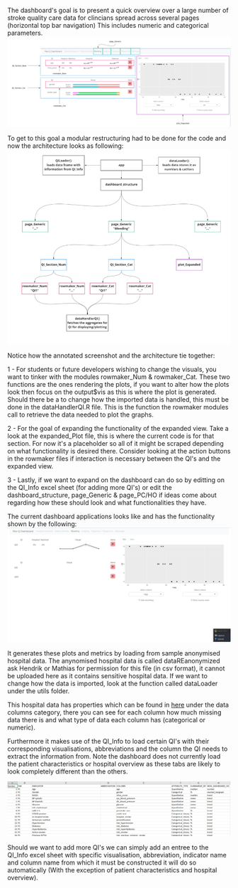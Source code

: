 The dashboard's goal is to present a quick overview over a large number of stroke quality care data for clincians spread across several pages (horizontal top bar navigation) 
This includes numeric and categorical parameters. 
![QI Real Data](Images/Update_29_06.png)

To get to this goal a modular restructuring had to be done for the code and now the architecture looks as following:
![Code Architecture](Images/Architecture_08_07.png)

Notice how the annotated screenshot and the architecture tie together:

1 - For students or future developers wishing to change the visuals, you want to tinker with the modules rowmaker_Num & rowmaker_Cat. These two functions are the ones rendering the plots, if you want to alter how the plots look then focus on the output$vis as this is where the plot is generated. Should there be a to change how the imported data is handled, this must be done in the dataHandlerQI.R file. This is the function the rowmaker modules call to retrieve the data needed to plot the graphs.

2 - For the goal of expanding the functionality of the expanded view. Take a look at the expanded_Plot file, this is where the current code is for that section. For now it's a placeholder so all of it might be scraped depending on what functionality is desired there. Consider looking at the action buttons in the rowmaker files if interaction is necessary between the QI's and the expanded view.

3 - Lastly, if we want to expand on the dashboard can do so by editting on the QI_Info excel sheet (for adding more QI's) or edit the dashboard_structure, page_Generic & page_PC/HO if ideas come about regarding how these should look and what functionalities they have.


The current dashboard applications looks like and has the functionality shown by the following:
![Gif of current dashboard](Images/Update_08_07.gif)

It generates these plots and metrics by loading from sample anonymised hospital data. The anynomised hospital data is called dataREanonymized ask Hendrik or Mathias for permission for this file (in csv format), it cannot be uploaded here as it contains sensitive hospital data. If we want to change how the data is imported, look at the function called dataLoader under the utils folder.

This hospital data has properties which can be found in [here](https://docs.google.com/spreadsheets/d/1MrhG4S0lIzMI6-J7iiURH5LDJ0fAl3RoqFwqMTxXiCY/edit#gid=2086406418) under the data columns category, there you can see for each column how much missing data there is and what type of data each column has (categorical or numeric).

Furthermore it makes use of the QI_Info to load certain QI's with their corresponding visualisations, abbreviations and the column the QI needs to extract the information from. Note the dashboard does not currently load the patient characteristics or hospital overview as these tabs are likely to look completely different than the others.

![QI Info](Images/QI_Info.png)

Should we want to add more QI's we can simply add an entree to the QI_Info excel sheet with specific visualisation, abbreviation, indicator name and column name from which it must be constructed it will do so automatically (With the exception of patient characteristics and hospital overview).


